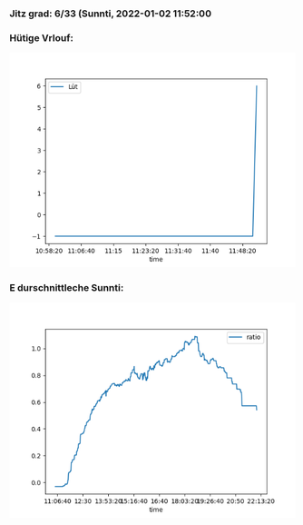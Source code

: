 ### Jitz grad: 6/33 (Sunnti, 2022-01-02 11:52:00

### Hütige Vrlouf:
![Graph](Today.png)

### E durschnittleche Sunnti:
![Graph](Sunnti.png)